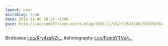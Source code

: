 ```yaml
---
layout: post
microblog: true
date: 2016-11-06 20:28 +1300
guid: http://JacksonOfTrades.micro.blog/2016/11/06/t795165982557896704.html
---
```

Birdboxes [t.co/Rry4zsNZr...](https://t.co/Rry4zsNZrg) #photography [t.co/FzmbYTVx4...](https://t.co/FzmbYTVx42)
